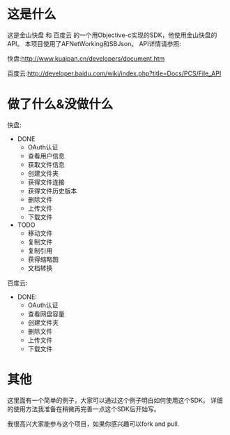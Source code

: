 这是什么
=====================================

这是金山快盘 和 百度云 的一个用Objective-c实现的SDK，他使用金山快盘的API。
本项目使用了AFNetWorking和SBJson。
API详情请参照:

快盘:http://www.kuaipan.cn/developers/document.htm

百度云:http://developer.baidu.com/wiki/index.php?title=Docs/PCS/File_API

做了什么&没做什么
=====================================

快盘:
- DONE
  - OAuth认证
  - 查看用户信息
  - 获取文件信息
  - 创建文件夹
  - 获得文件连接
  - 获得文件历史版本
  - 删除文件
  - 上传文件
  - 下载文件
- TODO
  - 移动文件
  - 复制文件
  - 复制引用
  - 获得缩略图
  - 文档转换
  
百度云:
- DONE:
  - OAuth认证
  - 查看网盘容量
  - 创建文件夹
  - 删除文件
  - 上传文件
  - 下载文件

其他
======================================
这里面有一个简单的例子，大家可以通过这个例子明白如何使用这个SDK。
详细的使用方法我准备在稍微再完善一点这个SDK后开始写。

我很高兴大家能参与这个项目，如果你感兴趣可以fork and pull.